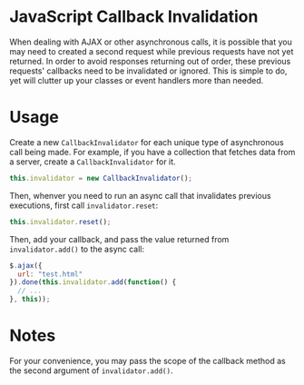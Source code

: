 JavaScript Callback Invalidation
================================

When dealing with AJAX or other asynchronous calls, it is possible that you may need to created a second request while previous requests have not yet returned. In order to avoid responses returning out of order, these previous requests' callbacks need to be invalidated or ignored. This is simple to do, yet will clutter up your classes or event handlers more than needed.

Usage
=====

Create a new `CallbackInvalidator` for each unique type of asynchronous call being made. For example, if you have a collection that fetches data from a server, create a `CallbackInvalidator` for it.

```javascript
this.invalidator = new CallbackInvalidator();
```

Then, whenver you need to run an async call that invalidates previous executions, first call `invalidator.reset`:

```javascript
this.invalidator.reset();
```

Then, add your callback, and pass the value returned from `invalidator.add()` to the async call:

```javascript
$.ajax({
  url: "test.html"
}).done(this.invalidator.add(function() {
  // ...
}, this));
```

Notes
=====

For your convenience, you may pass the scope of the callback method as the second argument of `invalidator.add()`.